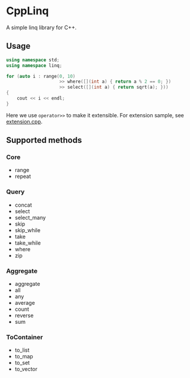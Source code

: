 # CppLinq
A simple linq library for C++.
## Usage
``` c++
using namespace std;
using namespace linq;

for (auto i : range(0, 10)
                    >> where([](int a) { return a % 2 == 0; })
                    >> select([](int a) { return sqrt(a); }))
{
    cout << i << endl;
}
```
Here we use `operator>>` to make it extensible.
For extension sample, see [extension.cpp](test/extension.cpp).
## Supported methods
### Core
* range
* repeat
### Query
* concat
* select
* select_many
* skip
* skip_while
* take
* take_while
* where
* zip
### Aggregate
* aggregate
* all
* any
* average
* count
* reverse
* sum
### ToContainer
* to_list
* to_map
* to_set
* to_vector
